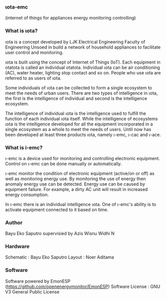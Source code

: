 
### ιota-emc
(internet of things for appliances
energy monitoring controlling)

### What is ιota?
ιota is a concept developed by LJK Electrical Engineering Faculty of Engineering Unsoed in build a network of household appliances to facilitate user control and monitoring. 

ιota is built using the concept of Internet of Things (IoT). Each equipment in otatota is called an individual otatota. Individual ιota can be air conditioning (AC), water heater, lighting
stop contact and so on. People who use ιota are referred to as users of ιota.

Some individuals of ιota can be collected to form a single ecosystem to meet the needs of urban users. There are two types of intelligence in ιota, the first is the intelligence of individual and second is the intelligence ecosystem.

The intelligence of individual ιota is the intelligence used to fulfill the function of each individual ιota itself. While the intelligence of ecosystems ιota is the intelligence developed for all the equipment incorporated in a single ecosystem as a whole to meet the needs of users. Until now has been developed at least three products ιota, namely ι-emc, ι-cac and ι-ace.


### What is i-emc?
ι-emc is a device used for monitoring and controlling electronic equipment. Control on ι-emc can be done manually or automatically.

ι-emc monitor the condition of electronic equipment (active/on or off) as well as monitoring energy use. By monitoring the use of energy then anomaly energy use can be detected. Energy use can be caused by equipment failure. For example, a dirty AC unit will result in increased energy consumption.

In ι-emc there is an individual intelligence ιota. One of ι-emc's ability is to activate equipment connected to it based on time.

### Author 
Bayu Eko Saputro supervisied by Azis Wisnu Widhi N

### Hardware
Schematic : Bayu Eko Saputro
Layout : Noer Aditama 

### Software 
Software powered by EmonESP (https://github.com/openenergymonitor/EmonESP)
Software License : GNU V3 General Public License

